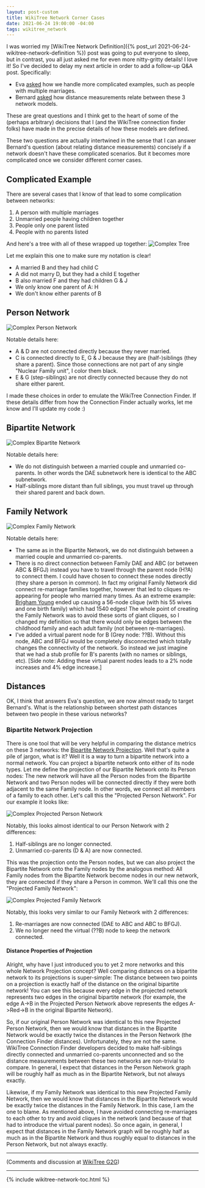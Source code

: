 ```yaml
---
layout: post-custom
title: WikiTree Network Corner Cases
date: 2021-06-24 19:00:00 -04:00
tags: wikitree_network
---
```


I was worried my [WikiTree Network Definition]({% post_url 2021-06-24-wikitree-network-definition %}) post was going to put everyone to sleep, but in contrast, you all just asked me for even more nitty-gritty details! I love it! So I've decided to delay my next article in order to add a follow-up Q&A post. Specifically:
* Eva [asked](https://www.wikitree.com/g2g/1258747/wikitree-network-defined?show=1258755#a1258755) how we handle more complicated examples, such as people with multiple marriages.
* Bernard [asked](https://www.wikitree.com/g2g/1258747/wikitree-network-defined?show=1258893#a1258893) how distance measurements relate between these 3 network models.

These are great questions and I think get to the heart of some of the (perhaps arbitrary) decisions that I (and the WikiTree connection finder folks) have made in the precise details of how these models are defined.

These two questions are actually intertwined in the sense that I can answer Bernard's question (about relating distance measurements) concisely if a network doesn't have these complicated scenarios. But it becomes more complicated once we consider different corner cases.

## Complicated Example

There are several cases that I know of that lead to some complication between networks:
1. A person with multiple marriages
2. Unmarried people having children together
3. People only one parent listed
4. People with no parents listed

And here's a tree with all of these wrapped up together:
![Complex Tree](/assets/images/complex_tree.png)

Let me explain this one to make sure my notation is clear!
* A married B and they had child C
* A did not marry D, but they had a child E together
* B also married F and they had children G & J
* We only know one parent of A: H
* We don't know either parents of B

## Person Network

![Complex Person Network](/assets/images/complex_person_network.png)

Notable details here:
* A & D are not connected directly because they never married.
* C is connected directly to E, G & J because they are (half-)siblings (they share a parent). Since those connections are not part of any single "Nuclear Family unit", I color them black.
* E & G (step-siblings) are not directly connected because they do not share either parent.

I made these choices in order to emulate the WikiTree Connection Finder. If these details differ from how the Connection Finder actually works, let me know and I'll update my code :)

## Bipartite Network

![Complex Bipartite Network](/assets/images/complex_bipartite_network.png)

Notable details here:
* We do not distinguish between a married couple and unmarried co-parents. In other words the DAE subnetwork here is identical to the ABC subnetwork.
* Half-siblings more distant than full siblings, you must travel up through their shared parent and back down.

## Family Network

![Complex Family Network](/assets/images/complex_family_network.png)

Notable details here:
* The same as in the Bipartite Network, we do not distinguish between a married couple and unmarried co-parents.
* There is no direct connection between Family DAE and ABC (or between ABC & BFGJ) instead you have to travel through the parent node (H?A) to connect them. I could have chosen to connect these nodes directly (they share a person in common). In fact my original Family Network did connect re-marriage families together, however that led to cliques re-appearing for people who married many times. As an extreme example: [Brigham Young](https://www.wikitree.com/wiki/Young-93) ended up causing a 56-node clique (with his 55 wives and one birth family) which had 1540 edges! The whole point of creating the Family Network was to avoid these sorts of giant cliques, so I changed my definition so that there would only be edges between the childhood family and each adult family (not between re-marriages).
* I've added a virtual parent node for B (Grey node: ??B). Without this node, ABC and BFGJ would be completely disconnected which totally changes the connectivity of the network. So instead we just imagine that we had a stub profile for B's parents (with no names or siblings, etc). [Side note: Adding these virtual parent nodes leads to a 2% node increases and 4% edge increase.]

## Distances

OK, I think that answers Eva's question, we are now almost ready to target Bernard's. What is the relationship between shortest path distances between two people in these various networks?

### Bipartite Network Projection

There is one tool that will be very helpful in comparing the distance metrics on these 3 networks: the [Bipartite Network Projection](https://en.wikipedia.org/wiki/Bipartite_network_projection). Well that's quite a pile of jargon, what is it? Well it is a way to turn a bipartite network into a normal network. You can project a bipartite network onto either of its node types. Let me define the projection of our Bipartite Network onto its Person nodes: The new network will have all the Person nodes from the Bipartite Network and two Person nodes will be connected directly if they were both adjacent to the same Family node. In other words, we connect all members of a family to each other. Let's call this the "Projected Person Network". For our example it looks like:

![Complex Projected Person Network](/assets/images/complex_projected_person_network.png)

Notably, this looks almost identical to our Person Network with 2 differences:
1. Half-siblings are no longer connected.
2. Unmarried co-parents (D & A) are now connected.

This was the projection onto the Person nodes, but we can also project the Bipartite Network onto the Family nodes by the analogous method: All Family nodes from the Bipartite Network become nodes in our new network, they are connected if they share a Person in common. We'll call this one the "Projected Family Network":

![Complex Projected Family Network](/assets/images/complex_projected_family_network.png)

Notably, this looks very similar to our Family Network with 2 differences:
1. Re-marriages are now connected (DAE to ABC and ABC to BFGJ).
2. We no longer need the virtual (??B) node to keep the network connected.

#### Distance Properties of Projection

Alright, why have I just introduced you to yet 2 more networks and this whole Network Projection concept? Well comparing distances on a bipartite network to its projections is super-simple: The distance between two points on a projection is exactly half of the distance on the original bipartite network! You can see this because every edge in the projected network represents two edges in the original bipartite network (for example, the edge A->B in the Projected Person Network above represents the edges A->Red->B in the original Bipartite Network).

So, if our original Person Network was identical to this new Projected Person Network, then we would know that distances in the Bipartite Network would be exactly twice the distances in the Person Network (the Connection Finder distances). Unfortunately, they are not the same. WikiTree Connection Finder developers decided to make half-siblings directly connected and unmarried co-parents unconnected and so the distance measurements between these two networks are non-trivial to compare. In general, I expect that distances in the Person Network graph will be roughly half as much as in the Bipartite Network, but not always exactly.

Likewise, if my Family Network was identical to this new Projected Family Network, then we would know that distances in the Bipartite Network would be exactly twice the distances in the Family Network. In this case, I am the one to blame. As mentioned above, I have avoided connecting re-marriages to each other to try and avoid cliques in the network (and because of that had to introduce the virtual parent nodes). So once again, in general, I expect that distances in the Family Network graph will be roughly half as much as in the Bipartite Network and thus roughly equal to distances in the Person Network, but not always exactly.

---------

(Comments and discussion at [WikiTree G2G](https://www.wikitree.com/g2g/1259092/wikitree-network-corner-cases))

---------

{% include wikitree-network-toc.html %}
